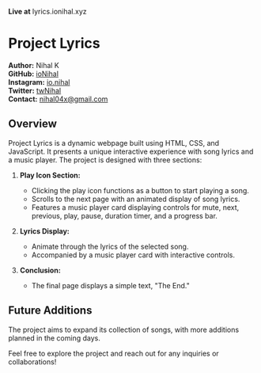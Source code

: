 **Live at** lyrics.ionihal.xyz
# Project Lyrics

**Author:** Nihal K  
**GitHub:** [ioNihal](https://github.com/ioNihal)  
**Instagram:** [io.nihal](https://instagram.com/io.nihal)  
**Twitter:** [twNihal](https://x.com/twNihal)  
**Contact:** [nihal04x@gmail.com](mailto:nihal04x@gmail.com)

## Overview

Project Lyrics is a dynamic webpage built using HTML, CSS, and JavaScript. It presents a unique interactive experience with song lyrics and a music player. The project is designed with three sections:

1. **Play Icon Section:**
   - Clicking the play icon functions as a button to start playing a song.
   - Scrolls to the next page with an animated display of song lyrics.
   - Features a music player card displaying controls for mute, next, previous, play, pause, duration timer, and a progress bar.

2. **Lyrics Display:**
   - Animate through the lyrics of the selected song.
   - Accompanied by a music player card with interactive controls.

3. **Conclusion:**
   - The final page displays a simple text, "The End."

## Future Additions

The project aims to expand its collection of songs, with more additions planned in the coming days.

Feel free to explore the project and reach out for any inquiries or collaborations!
